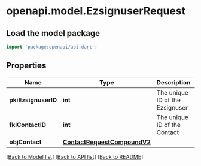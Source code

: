 # openapi.model.EzsignuserRequest

## Load the model package
```dart
import 'package:openapi/api.dart';
```

## Properties
Name | Type | Description | Notes
------------ | ------------- | ------------- | -------------
**pkiEzsignuserID** | **int** | The unique ID of the Ezsignuser | [optional] 
**fkiContactID** | **int** | The unique ID of the Contact | 
**objContact** | [**ContactRequestCompoundV2**](ContactRequestCompoundV2.md) |  | 

[[Back to Model list]](../README.md#documentation-for-models) [[Back to API list]](../README.md#documentation-for-api-endpoints) [[Back to README]](../README.md)


